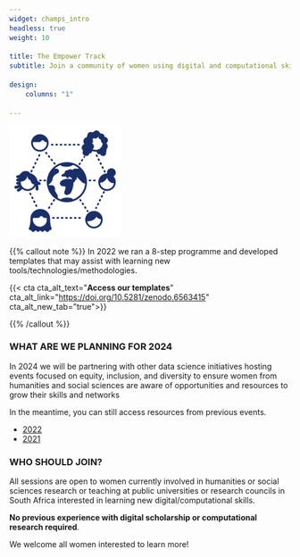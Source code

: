 ```yaml
---
widget: champs_intro
headless: true
weight: 10

title: The Empower Track
subtitle: Join a community of women using digital and computational skills in research and beyond!

design:
    columns: "1"

---
```


<img src="empower-icon.svg" width="200px">

{{% callout note %}}
In 2022 we ran a 8-step programme and developed templates that may assist with learning new tools/technologies/methodologies. 

{{< cta cta_alt_text="**Access our templates**" cta_alt_link="https://doi.org/10.5281/zenodo.6563415" cta_alt_new_tab="true">}}





{{% /callout %}}

### WHAT ARE WE PLANNING FOR 2024

In 2024 we will be partnering with other data science initiatives hosting events focused on equity, inclusion, and diversity to ensure women from humanities and social sciences are aware of opportunities and resources to grow their skills and networks

In the meantime, you can still access resources from previous events. 

- [2022](../empower2022)
- [2021](../empower2021)


### WHO SHOULD JOIN?

All sessions are open to women currently involved in humanities or social sciences research or teaching at public universities or research councils in South Africa interested in learning new digital/computational skills.

**No previous experience with digital scholarship or computational research required**.

We welcome all women interested to learn more!


